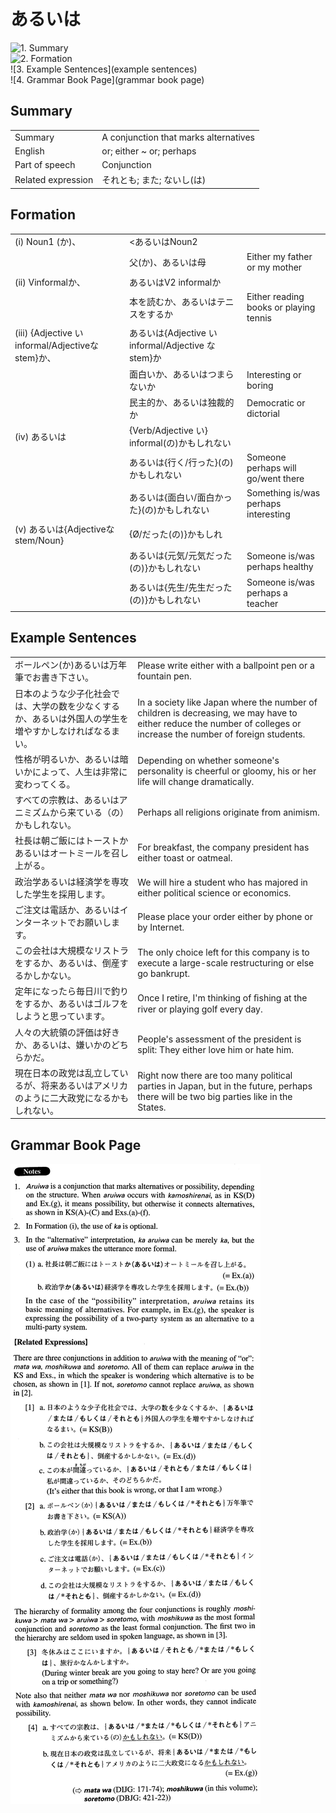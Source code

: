 # あるいは

![1. Summary](summary)<br>
![2. Formation](formation)<br>
![3. Example Sentences](example sentences)<br>
![4. Grammar Book Page](grammar book page)<br>


## Summary

<table><tr>   <td>Summary</td>   <td>A conjunction that marks alternatives</td></tr><tr>   <td>English</td>   <td>or; either ~ or; perhaps</td></tr><tr>   <td>Part of speech</td>   <td>Conjunction</td></tr><tr>   <td>Related expression</td>   <td>それとも; また; ないし(は)</td></tr></table>

## Formation

<table class="table"><tbody><tr class="tr head"><td class="td"><span class="numbers">(i)</span> <span class="bold">Noun<span class="subscript">1</span> (か)、</span></td><td class="td">&lt;<span class="concept">あるいは</span>Noun<span class="subscript">2</span></td><td class="td"></td></tr><tr class="tr"><td class="td"></td><td class="td"><span>父(か)、</span><span class="concept">あるいは</span>母</td><td class="td"><span>Either my father or my mother</span></td></tr><tr class="tr head"><td class="td"><span class="numbers">(ii)</span> <span class="bold">Vinformalか、</span></td><td class="td"><span class="concept">あるいは</span><span>V2 informalか</span></td><td class="td"></td></tr><tr class="tr"><td class="td"></td><td class="td"><span>本を読むか、</span><span class="concept">あるいは</span><span>テニスをするか</span></td><td class="td"><span>Either reading books or playing tennis</span></td></tr><tr class="tr head"><td class="td"><span class="numbers">(iii)</span> <span class="bold">{Adjective い informal/Adjectiveな stem}か、</span></td><td class="td"><span class="concept">あるいは</span><span>{Adjective い informal/Adjective な stem}か</span></td><td class="td"></td></tr><tr class="tr"><td class="td"></td><td class="td"><span>面白いか、</span><span class="concept">あるいは</span><span>つまらないか</span></td><td class="td"><span>Interesting or boring</span></td></tr><tr class="tr"><td class="td"></td><td class="td"><span>民主的か、</span><span class="concept">あるいは</span><span>独裁的か</span></td><td class="td"><span>Democratic or dictorial</span></td></tr><tr class="tr head"><td class="td"><span class="numbers">(iv)</span> <span class="concept">あるいは</span></td><td class="td"><span>{Verb/Adjective い} informal(の)かもしれない</span><span class="concept"></span></td><td class="td"></td></tr><tr class="tr"><td class="td"></td><td class="td"><span class="concept">あるいは</span><span>{行く/行った}(の)かもしれない</span></td><td class="td"><span>Someone perhaps will go/went there</span></td></tr><tr class="tr"><td class="td"></td><td class="td"><span class="concept">あるいは</span><span>{面白い/面白かった}(の)かもしれない</span></td><td class="td"><span>Something is/was perhaps interesting</span></td></tr><tr class="tr head"><td class="td"><span class="numbers">(v)</span> <span class="concept">あるいは</span><span class="bold">{Adjectiveな stem/Noun}</span></td><td class="td"><span>{Ø/だった(の)}かもしれ</span><span class="concept"></span></td><td class="td"></td></tr><tr class="tr"><td class="td"></td><td class="td"><span class="concept">あるいは</span><span>{元気/元気だった(の)}かもしれない</span></td><td class="td"><span>Someone is/was perhaps healthy</span></td></tr><tr class="tr"><td class="td"></td><td class="td"><span class="concept">あるいは</span><span>{先生/先生だった(の)}かもしれない</span></td><td class="td"><span>Someone is/was perhaps a teacher</span></td></tr></tbody></table>

## Example Sentences

<table><tr>   <td>ボールペン(か)あるいは万年筆でお書き下さい。</td>   <td>Please write either with a ballpoint pen or a fountain pen.</td></tr><tr>   <td>日本のような少子化社会では、大学の数を少なくするか、あるいは外国人の学生を増やすかしなければなるまい。</td>   <td>In a society like Japan where the number of children is decreasing, we may have to either reduce the number of colleges or increase the number of foreign students.</td></tr><tr>   <td>性格が明るいか、あるいは暗いかによって、人生は非常に変わってくる。</td>   <td>Depending on whether someone's personality is cheerful or gloomy, his or her life will change dramatically.</td></tr><tr>   <td>すべての宗教は、あるいはアニミズムから来ている（の）かもしれない。</td>   <td>Perhaps all religions originate from animism.</td></tr><tr>   <td>社長は朝ご飯にはトーストかあるいはオートミールを召し上がる。</td>   <td>For breakfast, the company president has either toast or oatmeal.</td></tr><tr>   <td>政治学あるいは経済学を専攻した学生を採用します。</td>   <td>We will hire a student who has majored in either political science or economics.</td></tr><tr>   <td>ご注文は電話か、あるいはインターネットでお願いします。</td>   <td>Please place your order either by phone or by Internet.</td></tr><tr>   <td>この会社は大規模なリストラをするか、あるいは、倒産するかしかない。</td>   <td>The only choice left for this company is to execute a large-scale restructuring or else go bankrupt.</td></tr><tr>   <td>定年になったら毎日川で釣りをするか、あるいはゴルフをしようと思っています。</td>   <td>Once I retire, I'm thinking of ﬁshing at the river or playing golf every day.</td></tr><tr>   <td>人々の大統領の評価は好きか、あるいは、嫌いかのどちらかだ。</td>   <td>People's assessment of the president is split: They either love him or hate him.</td></tr><tr>   <td>現在日本の政党は乱立しているが、将来あるいはアメリカのように二大政党になるかもしれない。</td>   <td>Right now there are too many political parties in Japan, but in the future, perhaps there will be two big parties like in the States.</td></tr></table>

## Grammar Book Page

![](../img/Advancedあるいは.png)

